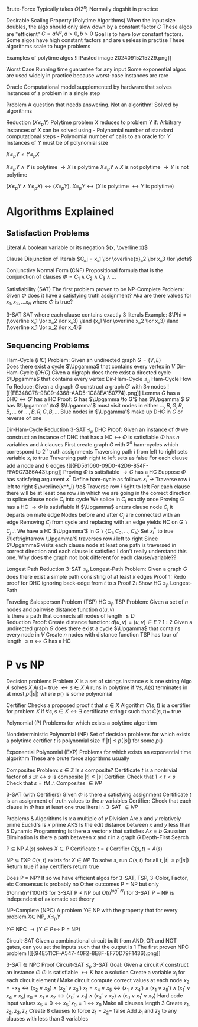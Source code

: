 Brute-Force
	Typically takes $O(2^n)$
	Normally dogshit in practice 

Desirable Scaling Property (Polytime Algorithms)
	When the input size doubles, the algo should only slow down by a constant factor $C$
	These algos are "efficient"
	$C = aN^b, a > 0, b > 0$
	Goal is to have low constant factors. Some algos have 
	high constant factors and are useless in practise 
	These algorithms scale to huge problems 

Examples of polytime algos
	![[Pasted image 20240915215229.png]]

Worst Case
	Running time guarantee for any input
	Some exponential algos are used widely in practice because worst-case instances are rare	

Oracle
	Computational model supplemented by hardware that solves instances of a problem in a single step

Problem
	A question that needs answering. Not an algorithm! Solved by algorithms

Reduction ($X \leq_p Y$)
	Polytime problem $X$ reduces to problem $Y$ if:
		Arbitrary instances of $X$ can be solved using
		- Polynomial number of standard computational steps 
		- Polynomial number of calls to an oracle for $Y$	
	Instances of $Y$ must be of polynomial size 

$X \leq_p Y \neq Y \leq_p X$

$X \leq_p Y$ $\land$ $Y$ is polytime $\to X$ is polytime
$X \leq_p Y \land X$ is not polytime $\to Y$ is not polytime

$(X \leq_p Y \land Y \leq_p X) \leftrightarrow (X \equiv_p Y)$.
	$X \equiv_p Y \leftrightarrow (X$ is polytime $\leftrightarrow Y$ is polytime) 
# Algorithms Explained

## Satisfaction Problems

Literal
	A boolean variable or its negation $(x, \overline x)$ 

Clause
	Disjunction of literals
	$C_j = x_1 \lor \overline{x}_2 \lor x_3 \lor \dots$

Conjunctive Normal Form (CNF)
	Propositional formula that is the conjunction of clauses
	$\Phi = C_1 \land C_2 \land C_3 \land \dots$

Satisfiability (SAT)
	The first problem proven to be NP-Complete
	Problem:
		Given $\Phi$ does it have a satisfying truth assignment? 
		Aka are there values for $x_1, x_2, \dots x_n$ where $\Phi$ is true? 

3-SAT
	SAT where each clause contains exactly 3 literals
	Example:
		$\Phi = (\overline x_1 \lor x_2 \lor x_3) \land (x_1 \lor \overline  x_2 \lor x_3) \land (\overline  x_1 \lor x_2 \lor x_4)$

## Sequencing Problems

Ham-Cycle $(HC)$
	Problem:
		Given an undirected graph $G=(V, E)$	
		Does there exist a cycle $\Upgamma$ that contains every vertex in $V$
	Dir-Ham-Cycle $(DHC)$ 
		Given a digraph does there exist a directed cycle $\Upgamma$ that contains every vertex
		Dir-Ham-Cycle $\leq_p$ Ham-Cycle
	How To Reduce:
		Given a digraph $G$ construct a graph $G'$ with 3$n$ nodes
		![[{FE348C78-9BC9-4368-AAD5-1C88EA150774}.png]]
	Lemma
		$G$ has a DHC $\leftrightarrow$ $G'$ has a HC
		Proof:
			$G$ has $\Upgamma \to G'$ has $\Upgamma'$
			$G'$ has $\Upgamma' \to$
				$\Upgamma'$ must visit nodes in either $\dots, B, G, R, B, \dots$ or $\dots, B, R, G, B, \dots$
				Blue nodes in $\Upgamma'$ make up DHC in $G$ or reverse of one	

Dir-Ham-Cycle Reduction	
	3-SAT $\leq_p$ DHC
	Proof:
		Given an instance of $\Phi$ we construct an instance of DHC that has a HC $\leftrightarrow$ $\Phi$ is satisfiable
			$\Phi$ has $n$ variables and $k$ clauses
		First create graph $G$ with $2^n$ ham-cycles which correspond to $2^n$ truth assignments
			Traversing path $i$ from left to right sets variable $x_i$ to true
			Traversing path right to left sets as false 
		For each clause add a node and 6 edges
		![[{FD561060-09D0-42D6-854F-FFA9C7386A43}.png]]
		Proving $\Phi$ is satisfiable $\to G$ has a HC 
			Suppose $\Phi$ has satisfying argument $x^*$
			Define ham-cycle as follows
				$x^*_i \to$ Traverse row $i$ left to right
				$\overline{x^*_i} \to$ Traverse row $i$ right to left
			For each clause there will be at least one row $i$ in which we are going in the correct direction to splice clause node $C_j$ into cycle
			We splice in $C_j$ exactly once 
		Proving $G$ has a HC $\to \Phi$ is satisfiable 
			If $\Upgamma$ enters clause node $C_j$ it departs on mate edge
				Nodes before and after $C_j$ are connected with an edge
				Removing $C_j$ from cycle and replacing with an edge yields HC on $G \backslash C_j$ 
			$\therefore$ We have a HC $\Upgamma'$ in $G \backslash \{C_1, C_2, \dots, C_k\}$ 
			Set $x^*_i$ to true $\leftrightarrow \Upgamma'$ traverses row $i$ left to right
			Since $\Upgamma$ visits each clause node at least one path is traversed in correct direction and each clause is satisfied
	I don't really understand this one. Why does the graph not look different for each clause/variable?? 

Longest Path Reduction
	3-SAT $\leq_p$ Longest-Path
	Problem:
		Given a graph $G$ does there exist a simple path consisting of at least $k$ edges
	Proof 1:
		Redo proof for DHC ignoring back-edge from $t$ to $s$
	Proof 2:
		Show HC $\leq_p$ Longest-Path

Traveling Salesperson Problem (TSP)
	HC $\leq_p$ TSP
	Problem:
		Given a set of $n$ nodes and pairwise distance function $d(u, v)$		
		Is there a path that connects all nodes of length $\leq D$	
	Reduction Proof:
		Create distance function:
			$d(u, v) = (u, v) \in E\  ? \ 1 : 2$
		Given a undirected graph $G$ does there exist a cycle $\Upgamma$ that contains every node in $V$
		Create $n$ nodes with distance function
		TSP has tour of length $\leq n \leftrightarrow G$ has a HC

# P vs NP

Decision problems
	Problem $X$ is a set of strings
	Instance $s$ is one string
	Algo $A$ solves $X$ 
	$A(s) =$ true $\leftrightarrow s \in X$
	$A$ runs in polytime if $\forall s, A(s)$ terminates in at most $p(|s|)$ where $p()$ is some polynomial 

Certifier
	Checks a proposed proof $t$ that $s \in X$
	Algorithm $C(s, t)$ is a certifier for problem $X$ if 
		$\forall s, s \in X \leftrightarrow \exists$ certificate string $t$ such that $C(s, t) =$ true

Polynomial (P)
	Problems for which exists a polytime algorithm

Nondeterministic Polynomial (NP)
	Set of decision problems for which exists a polytime certifier 
	$t$ is polynomial size if
		$|t| \leq p(|s|)$ for some $p()$ 

Exponential Polynomial (EXP)
	Problems for which exists an exponential time algorithm
	These are brute force algorithms usually 

Composites
	Problem:
		$s \in \mathbb{Z}$
		Is $s$ composite?
	Certificate $t$ is a nontrivial factor of $s$ 
	$\exists t \leftrightarrow s$ is composite
	$|t| \leq |s|$ 
	Certifier:
		Check that $1 < t < s$
		Check that $s = tM$ 
	$\therefore$ Composites $\in NP$ 

3-SAT (with Certifiers)
	Given $\Phi$ is there a satisfying assignment 
	Certificate $t$ is an assignment of truth values to the $n$ variables
	Certifier:
		Check that each clause in $\Phi$ has at least one true literal 
	$\therefore$ 3-SAT $\in NP$ 

Problems & Algorithms
	Is $x$ a multiple of $y$
		Division
	Are $x$ and $y$ relatively prime
		Euclid's
	Is $x$ prime
		AKS
	Is the edit distance between $x$ and $y$ less than 5
		Dynamic Programming
	Is there a vector $x$ that satisfies $Ax = b$
		Gaussian Elimination
	Is there a path between $x$ and $t$ in a graph $G$
		Depth-First Search

P $\subseteq$ NP
	$A(s)$ solves $X \in P$ 
	Certificate $t = \epsilon$ 
	Certifier $C(s, t) = A(s)$ 

NP $\subseteq$ EXP
	$C(s, t)$ exists for $X \in NP$ 
	To solve $s$, run $C(s, t)$ for all $t, |t| \leq p(|s|)$ 
	Return true if any certifiers return true

Does P = NP?
	If so we have efficient algos for 3-SAT, TSP, 3-Color, Factor, etc
	Consensus is probably no
	Other outcomes
		P = NP but only $\ohm(n^{100})$ for 3-SAT
		P $\neq$ NP but $O(n^{log^* \ N})$ for 3-SAT
		P = NP is independent of axiomatic set theory

NP-Complete (NPC)
	A problem $Y \in$ NP  with the property that for every problem $X \in$ NP, $X \leq_p Y$

$Y \in$ NPC $\to (Y \in P \leftrightarrow$ P = NP$)$

Circuit-SAT
	Given a combinational circuit built from AND, OR and NOT gates, can you set the inputs such that the output is 1
	The first proven NPC problem
	![[{94E511CF-A547-40F2-8E8F-EF70D79F1436}.png]]

3-SAT $\in$ NPC
Proof
	Circuit-SAT $\leq_p$ 3-SAT
	Goal:
		Given a circuit $K$ construct an instance $\Phi$ 
		$\Phi$ is satisfiable $\leftrightarrow K$ has a solution
	Create a variable $x_i$ for each circuit element $i$ 
	Make circuit compute correct values at each node
		$x_2 = \lnot x_3 \leftrightarrow (x_2 \lor x_3) \land (x_2' \lor x_3')$ 
		$x_1 = x_4 \lor x_5 \leftrightarrow (x_1 \lor x_4') \land (x_1 \lor x_5') \land (x_1' \lor x_4 \lor x_5)$ 
		$x_0 = x_1 \land x_2 \leftrightarrow (x_0' \lor x_1) \land (x_0' \lor x_2) \land (x_0 \lor x_1' \lor x_2)$ 
	Hard code input values
		$x_5 = 0 \leftrightarrow x_5'$ 
		$x_0 = 1 \leftrightarrow x_0$ 
	Make all clauses length 3
		Create $z_1, z_2, z_3, z_4$
		Create 8 clauses to force $z_1 = z_2 =$ false
		Add $z_1$ and $z_2$ to any clauses with less than 3 variables